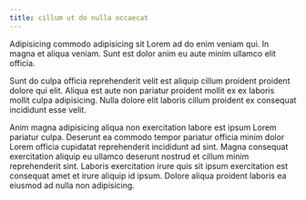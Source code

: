 ```yaml
---
title: cillum ut do nulla occaecat
---
```


Adipisicing commodo adipisicing sit Lorem ad do enim veniam qui. In magna et aliqua veniam. Sunt est dolor anim eu aute minim ullamco elit officia.

Sunt do culpa officia reprehenderit velit est aliquip cillum proident proident dolore qui elit. Aliqua est aute non pariatur proident mollit ex ex laboris mollit culpa adipisicing. Nulla dolore elit laboris cillum proident ex consequat incididunt esse velit.

Anim magna adipisicing aliqua non exercitation labore est ipsum Lorem pariatur culpa. Deserunt ea commodo tempor pariatur officia minim dolor Lorem officia cupidatat reprehenderit incididunt ad sint. Magna consequat exercitation aliquip eu ullamco deserunt nostrud et cillum minim reprehenderit sint. Laboris exercitation irure quis sit ipsum exercitation est consequat amet et irure aliquip id ipsum. Dolore aliqua proident laboris ea eiusmod ad nulla non adipisicing.